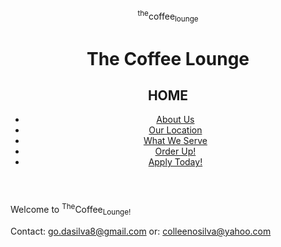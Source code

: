 <!DOCTYPE html>
<html>
<body>

<header>
<p>
<sup>the</sup>coffee<sub>lounge</sub>
</p>
<h1>The Coffee Lounge</h1>
  
  <h2>HOME</h2>
<nav>
<ul>
<li><a href="AboutUs.html">About Us</a></li>
<li><a href="Location.html">Our Location</a></li>
<li><a href="WWeServe.html">What We Serve</a></li>
<li><a href="Order.html">Order Up!</a></li>
<li><a href="acl.html">Apply Today!</a></li>
</ul>
</nav>
</header>
<article>
<section>
  <p>Welcome to <sup>The</sup>Coffee<sub>Lounge!</sub></p>
</section>
</article>
<footer>
<p class="contact">Contact: <a href="mailto:go.dasilva8@gmail.com">go.dasilva8@gmail.com</a> or: <a href="mailto:colleenosilva@yahoo.com">colleenosilva@yahoo.com</a></p>
</footer>
</body>
</html>
